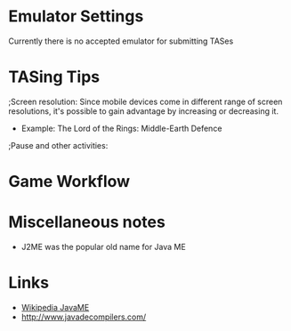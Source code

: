 # Emulator Settings

Currently there is no accepted emulator for submitting TASes

# TASing Tips

;Screen resolution: Since mobile devices come in different range of screen resolutions, it's possible to gain advantage by increasing or decreasing it.

- Example: The Lord of the Rings: Middle-Earth Defence 

;Pause and other activities:

# Game Workflow

# Miscellaneous notes

- J2ME was the popular old name for Java ME 

# Links
- [Wikipedia JavaME](https://en.wikipedia.org/wiki/Java_Platform,_Micro_Edition)
- http://www.javadecompilers.com/
